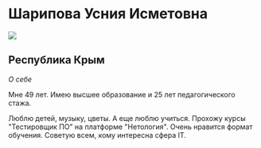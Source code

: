 # Шарипова Усния Исметовна

<head>
<body>
<img src="./" class="img">




## Республика Крым

_О себе_

Мне 49 лет. Имею высшее образование и 25 лет педагогического стажа. 

Люблю детей, музыку, цветы. А еще люблю учиться. Прохожу курсы "Тестировщик ПО" на платформе "Нетология". Очень нравится формат обучения. Советую всем, кому интересна сфера IT.
